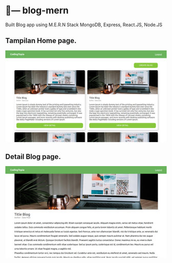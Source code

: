 # 🧢— blog-mern
Built Blog app using M.E.R.N Stack MongoDB, Express, React.JS, Node.JS

<!-- - learning resource => (0:00/16:00) 34 - Cara Upload Image / Photo di NodeJS 
https://www.youtube.com/watch?v=ewWjphek2d0&list=PLU4DS8KR-LJ0-MT2QfV-fvJiNorsoFs74&index=35&ab_channel=prawitohudoro -->

## Tampilan Home page.
![](readme_img/home.png)

## Detail Blog page.
![](readme_img/detail.png)
